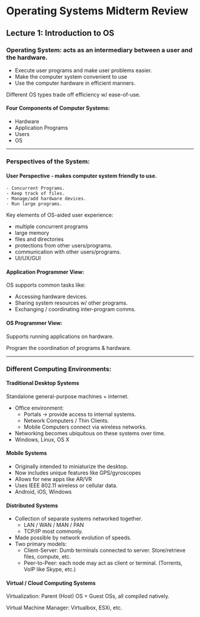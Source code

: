 # Operating Systems Midterm Review

## Lecture 1: Introduction to OS

### Operating System: acts as an intermediary between a user and the hardware.
* Execute user programs and make user problems easier.
* Make the computer system convenient to use
* Use the computer hardware in efficient manners.

Different OS types trade off efficiency w/ ease-of-use.

#### Four Components of Computer Systems:
* Hardware
* Application Programs
* Users
* OS
---

### Perspectives of the System:

#### User Perspective - makes computer system friendly to use.

    - Concurrent Programs.
    - Keep track of files.
    - Manage/add hardware devices.
    - Run large programs.

Key elements of OS-aided user experience:

* multiple concurrent programs
* large memory
* files and directories
* protections from other users/programs.
* communication with other users/programs.
* UI/UX/GUI

#### Application Programmer View:

OS supports common tasks like:
* Accessing hardware devices.
* Sharing system resources w/ other programs.
* Exchanging / coordinating inter-program comms.

#### OS Programmer View:

Supports running applications on hardware.

Program the coordination of programs & hardware.

---

### Different Computing Environments:

#### Traditional Desktop Systems

Standalone general-purpose machines + internet.

* Office environment:
    - Portals -> provide access to internal systems.
    - Network Computers / Thin Clients.
    - Mobile Computers connect via wireless networks.
* Networking becomes ubiquitous on these systems over time.
* Windows, Linux, OS X

#### Mobile Systems

* Originally intended to miniaturize the desktop.
* Now includes unique features like GPS/gyroscopes
* Allows for new apps like AR/VR
* Uses IEEE 802.11 wireless or cellular data.
* Android, iOS, Windows

#### Distributed Systems

* Collection of separate systems networked together.
    - LAN / WAN / MAN / PAN
    - TCP/IP most commonly.
* Made possible by network evolution of speeds.
* Two primary models:
    - Client-Server: Dumb terminals connected to server. Store/retrieve files, compute, etc.
    - Peer-to-Peer: each node may act as client or terminal. (Torrents, VoIP like Skype, etc.)

#### Virtual / Cloud Computing Systems

Virtualization: Parent (Host) OS + Guest OSs, all compiled natively.

Virtual Machine Manager: Virtualbox, ESXi, etc.

